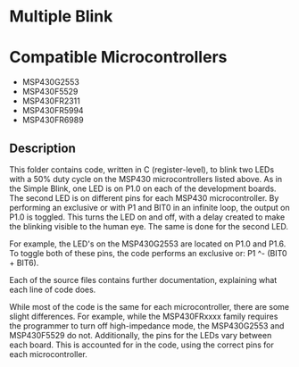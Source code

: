 # Multiple Blink


# Compatible Microcontrollers
* MSP430G2553
* MSP430F5529
* MSP430FR2311
* MSP430FR5994
* MSP430FR6989

## Description
This folder contains code, written in C (register-level), to blink two LEDs with a 50% duty cycle on the MSP430 microcontrollers listed above. As in the Simple Blink, one LED is on P1.0 on
each of the development boards. The second LED is on different pins for each MSP430 microcontroller. By performing an exclusive or with P1 and BIT0 in an infinite loop, the output on P1.0 is toggled. This turns the LED on and off,
with a delay created to make the blinking visible to the human eye. The same is done for the second LED. 

For example, the LED's on the MSP430G2553 are located on P1.0 and P1.6. To toggle both of these pins, the code performs an exclusive or: P1 ^- (BIT0 + BIT6).

Each of the source files contains further documentation, explaining what each line of code does.

While most of the code is the same for each microcontroller, there are some slight differences. For example, while the MSP430FRxxxx family requires the programmer to turn off
high-impedance mode, the MSP430G2553 and MSP430F5529 do not. Additionally, the pins for the LEDs vary between each board. This is accounted for in the code, using the correct pins
for each microcontroller.

